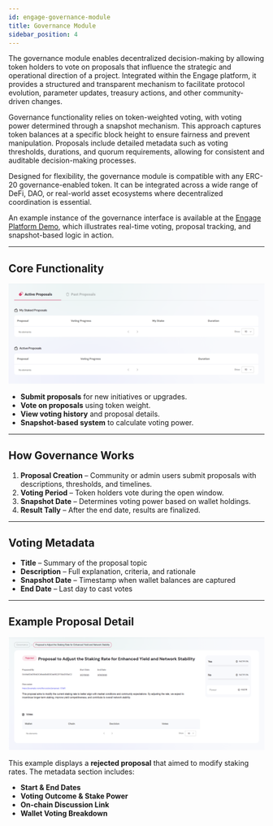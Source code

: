 ```yaml
---
id: engage-governance-module
title: Governance Module
sidebar_position: 4
---
```


The governance module enables decentralized decision-making by allowing token holders to vote on proposals that influence the strategic and operational direction of a project. Integrated within the Engage platform, it provides a structured and transparent mechanism to facilitate protocol evolution, parameter updates, treasury actions, and other community-driven changes.

Governance functionality relies on token-weighted voting, with voting power determined through a snapshot mechanism. This approach captures token balances at a specific block height to ensure fairness and prevent manipulation. Proposals include detailed metadata such as voting thresholds, durations, and quorum requirements, allowing for consistent and auditable decision-making processes.

Designed for flexibility, the governance module is compatible with any ERC-20 governance-enabled token. It can be integrated across a wide range of DeFi, DAO, or real-world asset ecosystems where decentralized coordination is essential.

An example instance of the governance interface is available at the [Engage Platform Demo](https://sharingblock-engage.defactor.dev/governance), which illustrates real-time voting, proposal tracking, and snapshot-based logic in action.

---

## Core Functionality

![Governance proposals lists](../../../static/img/front-end/governance-proposals-lists.png)

- **Submit proposals** for new initiatives or upgrades.
- **Vote on proposals** using token weight.
- **View voting history** and proposal details.
- **Snapshot-based system** to calculate voting power.

---

## How Governance Works

1. **Proposal Creation** – Community or admin users submit proposals with descriptions, thresholds, and timelines.
2. **Voting Period** – Token holders vote during the open window.
3. **Snapshot Date** – Determines voting power based on wallet holdings.
4. **Result Tally** – After the end date, results are finalized.

---

## Voting Metadata

- **Title** – Summary of the proposal topic
- **Description** – Full explanation, criteria, and rationale
- **Snapshot Date** – Timestamp when wallet balances are captured
- **End Date** – Last day to cast votes

---

## Example Proposal Detail

![Governance proposal detail](../../../static/img/front-end/governance-proposal.png)

This example displays a **rejected proposal** that aimed to modify staking rates. The metadata section includes:

- **Start & End Dates**
- **Voting Outcome & Stake Power**
- **On-chain Discussion Link**
- **Wallet Voting Breakdown**
